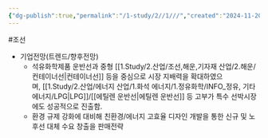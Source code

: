 ```yaml
---
{"dg-publish":true,"permalink":"/1-study/2//1///","created":"2024-11-20T21:02:29.317+09:00","updated":"2025-06-26T16:58:52.504+09:00"}
---
```


#조선  


 - 기업전망(트렌드/향후전망)
	- 석유화학제품 운반선과 중형 [[1.Study/2.산업/조선,해운,기자재 산업/2.해운/컨테이너선\|컨테이너선]] 등을 중심으로 시장 지배력을 확대하였으며, [[1.Study/2.산업/에너지 산업/1.화석 에너지/1.정유화학/INFO_정유, 기타에너지/LPG\|LPG]]/[[에틸렌 운반선\|에틸렌 운반선]] 등 고부가 특수 선박시장에도 성공적으로 진출함. 
	- 환경 규제 강화에 대비해 친환경/에너지 고효율 디자인 개발을 통한 신규 및 노후선 대체 수요 창출을 판매전략

